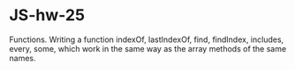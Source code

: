 # JS-hw-25

Functions. Writing a function indexOf, lastIndexOf, find, findIndex, includes, every, some,
which work in the same way as the array methods of the same names.